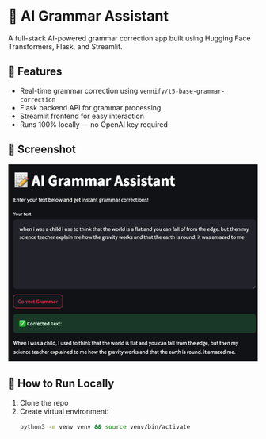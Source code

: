 # 📝 AI Grammar Assistant

A full-stack AI-powered grammar correction app built using Hugging Face Transformers, Flask, and Streamlit.

## 🚀 Features

- Real-time grammar correction using `vennify/t5-base-grammar-correction`
- Flask backend API for grammar processing
- Streamlit frontend for easy interaction
- Runs 100% locally — no OpenAI key required

## 📸 Screenshot

![Screenshot](./Screenshot.png)

## 🧪 How to Run Locally

1. Clone the repo
2. Create virtual environment:
   ```bash
   python3 -m venv venv && source venv/bin/activate
